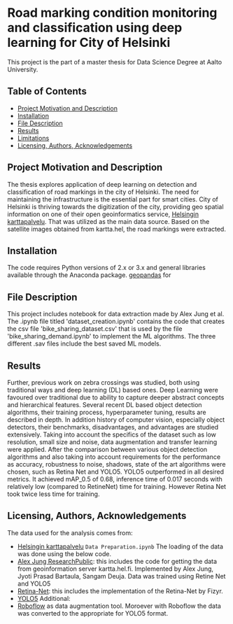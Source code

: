 # Road marking condition monitoring and classification using deep learning for City of Helsinki
This project is the part of a master thesis for Data Science Degree at Aalto University.
## Table of Contents
* [Project Motivation and Description](#motivation)
* [Installation](#Installation)
* [File Description](#description)
* [Results](#Results)
* [Limitations](#Limitations)
* [Licensing, Authors, Acknowledgements](#licensing)
## Project Motivation and Description <a name="motivation"></a>
The thesis explores application of deep learning on detection and classification of road markings in the city of Helsinki. The need for maintaining the infrastructure is the essential part for smart cities. City of Helsinki is thriving towards the digitization of the city, providing geo spatial information on one of their open geoinformatics service, [Helsingin karttapalvelu](https://kartta.hel.fi). That was utilized as the main data source. Based on the satellite images obtained from kartta.hel, the road markings were extracted.


## Installation
The code requires Python versions of 2.x or 3.x and general libraries available through the Anaconda package. [geopandas](http://geopython.github.io/OWSLib/installation) for 
## File Description <a name="description"></a>
This project includes notebook for data extraction made by Alex Jung et al.
The .ipynb file titled 'dataset_creation.ipynb' contains the code that creates the csv file 'bike_sharing_dataset.csv' that is used by the file 'bike_sharing_demand.ipynb' to implement the ML algorithms. The three different .sav files include the best saved ML models.
## Results
Further, previous work on zebra crossings was studied, both using traditional ways and deep learning (DL) based ones. Deep Learning were favoured over traditional due to ability to capture deeper abstract concepts and hierarchical features. Several recent DL based object detection algorithms, their training process, hyperparameter tuning, results are described in depth. In addition history of computer vision, especially object detectors, their benchmarks, disadvantages, and advantages are studied extensively. Taking into account the specifics of the dataset such as low resolution, small size and noise, data augmentation and transfer learning were applied. After the comparison between various object detection algorithms and also taking into account requirements for the performance as accuracy, robustness to noise, shadows, state of the art algorithms were chosen, such as Retina Net and YOLO5. YOLO5 outperformed in all desired metrics. It achieved mAP_0.5 of 0.68, inference time of 0.017 seconds with relatively low (compared to RetineNet) time for training. However Retina Net took twice less time for training.

## Licensing, Authors, Acknowledgements <a name="licensing"></a>
The data used for the analysis comes from:
* [Helsingin karttapalvelu](https://kartta.hel.fi/) `Data Preparation.ipynb`
The loading of the data was done using the below code.
* [Alex Jung ResearchPublic](https://github.com/alexjungaalto/ResearchPublic/blob/master/RoadMarkingHelsinki/RoadMarkingMonitoring.ipynb): this includes the code for getting the data from geoinformation server kartta.hel.fi. Implemented by Alex Jung, Jyoti Prasad Bartaula, Sangam Deuja.
Data was trained using Retine Net and YOLO5
* [Retina-Net](https://github.com/fizyr/keras-retinanet): this includes the implementation of the Retina-Net by Fizyr.
* [YOLO5](https://colab.research.google.com/drive/1gDZ2xcTOgR39tGGs-EZ6i3RTs16wmzZQ) 
Additional:
* [Roboflow](https://roboflow.com) as data augmentation tool. Moroever with Roboflow the data was converted to the appropriate for YOLO5 format.

